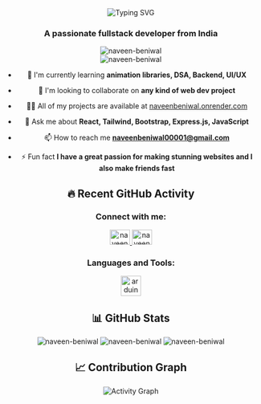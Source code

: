<div align="center">
  <img src="https://readme-typing-svg.herokuapp.com?font=Fira+Code&pause=1000&center=true&width=435&lines=Hi+👋+I'm+Naveen+Beniwal;Full+Stack+Developer;Always+learning+new+things" alt="Typing SVG" />
</div>

<h3 align="center">A passionate fullstack developer from India</h3>

<div align="center">
  <img src="https://komarev.com/ghpvc/?username=naveen-beniwal&label=Profile%20views&color=0e75b6&style=flat" alt="naveen-beniwal" />
</div>

<div align="center">
  <img src="https://github-profile-trophy.vercel.app/?username=naveen-beniwal&theme=tokyonight&column=4&margin-w=15&margin-h=15" alt="naveen-beniwal" />
</div>

<div align="center">
  
- 🌱 I'm currently learning **animation libraries, DSA, Backend, UI/UX**

- 👯 I'm looking to collaborate on **any kind of web dev project**

- 👨‍💻 All of my projects are available at [naveenbeniwal.onrender.com](https://naveenbeniwal.onrender.com/)

- 💬 Ask me about **React, Tailwind, Bootstrap, Express.js, JavaScript**

- 📫 How to reach me **naveenbeniwal00001@gmail.com**

- ⚡ Fun fact **I have a great passion for making stunning websites and I also make friends fast**
</div>

<h2 align="center">🔥 Recent GitHub Activity</h2>

<!--START_SECTION:activity-->
<!--END_SECTION:activity-->

<h3 align="center">Connect with me:</h3>
<div align="center">
  <a href="https://linkedin.com/in/naveen-beniwal-40b719313" target="blank">
    <img src="https://raw.githubusercontent.com/rahuldkjain/github-profile-readme-generator/master/src/images/icons/Social/linked-in-alt.svg" alt="naveen-beniwal-40b719313" height="30" width="40" />
  </a>
  <a href="https://instagram.com/naveen_beniwal_265" target="blank">
    <img src="https://raw.githubusercontent.com/rahuldkjain/github-profile-readme-generator/master/src/images/icons/Social/instagram.svg" alt="naveen_beniwal_265" height="30" width="40" />
  </a>
</div>

<h3 align="center">Languages and Tools:</h3>
<div align="center">
  <a href="https://www.arduino.cc/" target="_blank" rel="noreferrer">
    <img src="https://cdn.worldvectorlogo.com/logos/arduino-1.svg" alt="arduino" width="40" height="40"/>
  </a>
  <!-- Add your other tools here -->
</div>

<h2 align="center">📊 GitHub Stats</h2>

<div align="center">
  <img src="https://github-readme-stats.vercel.app/api/top-langs?username=naveen-beniwal&show_icons=true&locale=en&layout=compact&theme=tokyonight" alt="naveen-beniwal" />

  <img src="https://github-readme-stats.vercel.app/api?username=naveen-beniwal&show_icons=true&locale=en&theme=tokyonight" alt="naveen-beniwal" />

  <img src="https://github-readme-streak-stats.herokuapp.com/?user=naveen-beniwal&theme=tokyonight" alt="naveen-beniwal" />
</div>

<h2 align="center">📈 Contribution Graph</h2>
<div align="center">
  <img src="https://github-readme-activity-graph.vercel.app/graph?username=naveen-beniwal&theme=react-dark" alt="Activity Graph" />
</div>
